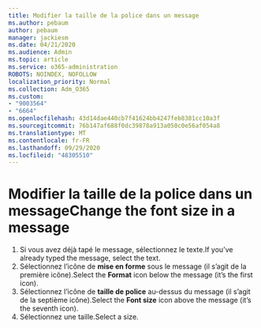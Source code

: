 ```yaml
---
title: Modifier la taille de la police dans un message
ms.author: pebaum
author: pebaum
manager: jackiesm
ms.date: 04/21/2020
ms.audience: Admin
ms.topic: article
ms.service: o365-administration
ROBOTS: NOINDEX, NOFOLLOW
localization_priority: Normal
ms.collection: Adm_O365
ms.custom:
- "9003564"
- "6664"
ms.openlocfilehash: 43d14dae440cb7f41624bb4247feb8381cc10a3f
ms.sourcegitcommit: 76b147af688f0dc39878a913a050c0e56af054a8
ms.translationtype: MT
ms.contentlocale: fr-FR
ms.lasthandoff: 09/29/2020
ms.locfileid: "48305510"
---
```

# <a name="change-the-font-size-in-a-message"></a><span data-ttu-id="69111-102">Modifier la taille de la police dans un message</span><span class="sxs-lookup"><span data-stu-id="69111-102">Change the font size in a message</span></span>

1. <span data-ttu-id="69111-103">Si vous avez déjà tapé le message, sélectionnez le texte.</span><span class="sxs-lookup"><span data-stu-id="69111-103">If you’ve already typed the message, select the text.</span></span>
2. <span data-ttu-id="69111-104">Sélectionnez l’icône de  **mise en forme** sous le message (il s’agit de la première icône).</span><span class="sxs-lookup"><span data-stu-id="69111-104">Select the  **Format** icon below the message (it’s the first icon).</span></span>
3. <span data-ttu-id="69111-105">Sélectionnez l’icône de  **taille de police**  au-dessus du message (il s’agit de la septième icône).</span><span class="sxs-lookup"><span data-stu-id="69111-105">Select the  **Font size**  icon above the message (it’s the seventh icon).</span></span>
4. <span data-ttu-id="69111-106">Sélectionnez une taille.</span><span class="sxs-lookup"><span data-stu-id="69111-106">Select a size.</span></span>
